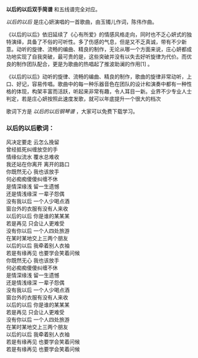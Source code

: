 

**以后的以后双手简谱** 和五线谱完全对应。

_以后的以后_ 是庄心妍演唱的一首歌曲，由玉镯儿作词，陈伟作曲。

《以后的以后》依旧延续了《心有所爱》的情感风格走向，同时也不乏心妍式的独特演绎，具备了不俗的可听性。多了伤感的气息，但是又不乏真诚，带有不少新意。动听的旋律、流畅的编曲、精良的制作，无论从哪一个方面来说，庄心妍都成功地实现了自我突破，最可贵的是，这些突破并没有以失去好听旋律为代价。而优良的制作团队配合，更是为歌曲的热唱起了推波助澜的作用[1]
。

《以后的以后》动听的旋律、流畅的编曲、精良的制作，歌曲的旋律非常动听，上口、好记，容易传唱。歌曲中的每一种乐器音色在团队的设计和演奏中都有一种性格的体现，构架丰富而活跃，听起来非常有趣，令人耳目一新。业界不少专业人士判定，若是庄心妍按照此速度发歌，就可以年底提升一个很大的档次

歌词下方是 _以后的以后钢琴谱_ ，大家可以免费下载学习。

### 以后的以后歌词：

风决定要走 云怎么挽留  
曾经抵死纠缠放空的手  
情缘似流水 覆水总难收  
我还站在你离开 离开的路口  
你既然无心 我也该放手  
何必痴痴傻傻纠缠不休  
是情深缘浅 留一生遗憾  
还是情浅缘深 一辈子怨偶  
没有我以后 一个人少喝点酒  
窗台外的衣服有没有人来收  
以后的以后 你是谁的某某某  
若是再见 只会让人更难受  
没有你以后 一个人四处旅游  
在某时某地交上三两个朋友  
以后的以后 我牵着别人衣袖  
若是有缘再见 也要学会笑着问候  
你既然无心 我也该放手  
何必痴痴傻傻纠缠不休  
是情深缘浅 留一生遗憾  
还是情浅缘深 一辈子怨偶  
没有我以后 一个人少喝点酒  
窗台外的衣服有没有人来收  
以后的以后 你是谁的某某某  
若是再见 只会让人更难受  
没有你以后 一个人四处旅游  
在某时某地交上三两个朋友  
以后的以后 我牵着别人衣袖  
若是有缘再见 也要学会笑着问候  
若是有缘再见 也要学会笑着问候

